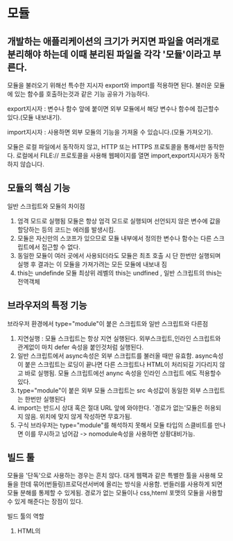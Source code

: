 # 모듈 #

## 개발하는 애플리케이션의 크기가 커지면 파일을 여러개로 분리해야 하는데 이때 분리된 파일을 각각 '모듈'이라고 부른다. ##

모듈을 불러오기 위해선 특수한 지시자 export와 import를 적용하면 된다.
불러운 모듈에 있는 함수를 호출하는것과 같은 기능 공유가 가능하다.

export지시자 : 변수나 함수 앞에 붙이면 외부 모듈에서 해당 변수나 함수에 접근할수 있다.(모듈 내보내기).

import지시자 : 사용하면 외부 모듈의 기능을 가져올 수 있습니다.(모듈 가져오기).

모듈은 로컬 파일에서 동작하지 않고, HTTP 또는 HTTPS 프로토콜을 통해서만 동작한다.
로컬에서 FILE:// 프로토콜을 사용해 웹페이지를 열면 import,export지시자가 동작하지 않습니다.

## 모듈의 핵심 기능 ##
일반 스크립트와 모듈의 차이점 
1. 엄격 모드로 실행됨 모듈은 항상 엄걱 모드로 실행되며 선언되지 않은 변수에 값을 할당하는 등의 코드는 에러를 발생시킴.
2. 모듈은 자신만의 스코프가 있으므로 모듈 내부에서 정의한 변수나 함수는 다른 스크립트에서 접근할 수 없다.
3. 동일한 모듈이 여러 곳에서 사용되더라도 모듈은 최초 호출 시 단 한번만 실행되며 실행 후 결과는 이 모듈을 가져가려는 모든 모듈에 내보내 짐
4. this는 undefinde 모듈 최상위 레벨의 this는 undfined , 일반 스크립트의 this는 전역객체

## 브라우저의 특정 기능 ##
브라우저 환경에서 type="module"이 붙은 스크립트와 일반 스크립트와 다른점
1. 지연실행 : 모듈 스크립트는 항상 지연 실행된다. 외부스크립트,인라인 스크립트와 관계없이 마치 defer 속성을 붙인것처럼 실행된다.
2. 일반 스크립트에서 async속성은 외부 스크립트를 불러올 때만 유효함. async속성이 붙은 스크립트는 로딩이 끝나면 다른 스크립트나 HTML이 처리되길 기다리지 않고 바로 실행됨. 모듈 스크립트에선 anync 속성을 인라인 스크립트 에도 적용할수 있다.
3. type="module"이 붙은 외부 모듈 스크립트는 src 속성값이 동일한 외부 스크립트는 한번만 실행된다
4. import는 반드시 상대 혹은 절대 URL 앞에 와야한다. '경로가 없는'모듈은 허용되지 않음. 위치에 맞지 않게 작성하면 무효가됨.
5. 구식 브라우저는 type="module"를 해석하지 못해서 모듈 타입의 스클비트를 만나면 이를 무시하고 넘어감 -> nomodule속성을 사용하면 상황대비가능.

## 빌드 툴 ##
모듈을 '단독'으로 사용하는 경우는 흔치 않다. 대게 웹팩과 같은 특별한 툴을 사용해 모듈을 한데 묶어(번들링)프로덕션서버에 올리는 방식을 사용함.
번들러를 사용하게 되면 모듈 분해를 통제할 수 있게됨. 경로가 없는 모듈이나 css,hteml 포맷의 모듈을 사용할 수 있게 해준다는 장점이 있다.

빌드 툴의 역할
1. HTML의 <script type="module">에 넣을 진입점 역할을 하는 모듈을 선택
2. '주요'모듈에 의존하고 있는 모듈 분석을 시작으로 모듈 간의 의존 관계를 파악
3. 모듈 전체를 한데 모아 하나의 큰 파일을 만듦 이 과정에서 import문이 번들러 내 함수로 대체됨으로 기존 기능 그대로 유지
4. 변형이나 최적화도 함께 수행됨 (도달 가능하지 않은 코드 삭제,쓰임처가 없는 모듈을 삭제, console,debugger같은 개발관련 코드 삭제,최신 자바스크립트 문법이 사용된 경우 바벨을 사용해 동일한 기능을 하는 낮은 버전의 스크립트로 변환,공백 제거, 변수이름 줄이기 등으로 산출뭉릐 크기를 줄인다.


# 모듈 내보내고 가져오기 #
클래스나 함수를 내보낼 땐 세미콜론을 붙이지 말것.
1. 선언부 앞에 export 붙이기 

//배열 내보내기 export let months = ['Jan', 'Feb', 'Mar','Apr', 'Aug', 'Sep', 'Oct', 'Nov', 'Dec'];

//상수 내보내기 export const MODULES_BECAME_STANDARD_YEAR = 2015;

//클래스 내보내기
export class User {
  constructor(name) {
    this.name = name;
  }
}

2. 선언부와 떨어진 곳에 export 붙이기 

// 📁 say.js
function sayHi(user) {
  alert(`Hello, ${user}!`);
}

function sayBye(user) {
  alert(`Bye, ${user}!`);
}

export {sayHi, sayBye}; // 두 함수를 내보냄

export문을 함수 선언부 위에 적어주는 것도 동일하게 동작한다.

3. import *

//무언갈 가져오고 싶다면 이에 대한 목록을 만들어 import{...}작성

import {sayHi, sayBye} from './say.js';

//한꺼번에 모든 걸 가져오는 방식 (사용하면 코드가 짧아진다. 어떤걸 가져올땐 그 대상을 구체적으로 명시필요)

import * as say from './say.js';

4. import ‘as’ ( as를 사용하면 이름을 바꿔서 모듈을 가져올 수 있다. )

// sayHi를 hi로 , sayBye를 bye로 이름을 바꿔서 가져오기

import {sayHi as hi, sayBye as bye} from './say.js';

5. Export ‘as’ ( import와 동일하게 이름을 바꿔서 적용할수 있다.)

// sayHi를 hi로 , sayBye를 bye로 이름을 바꿔서 가져오기

export {sayHi as hi, sayBye as bye};

6.export default

export default를 사용하면 '해당 모듈엔 개체가 하나만 있다’는 사실을 명확히 나타낼 수 있습니다.

7.‘default’ name

default 키워드는 기본 내보내기를 참조하는 용도로 종종 사용됩니다.

1.가져오기 할 때 개발자가 원하는대로 이름을 지정해 줄 수 있다. (자유롭게 이름을 짓다 보면 같은 걸 가져오는데도 이름이 달라 혼란의 여지가 생길수 있음 프로젝트 시작시 파일 이름과 동일한 이름을 사용하도록 내부규칙을 정하고 시작하면 예방할수 있음)

8.모듈 다시 내보내기
export ... from ... 문법을 사용하면 가져온 개체를 즉시 '다시 내보내기'할 수 있다.-> 이름을 바꿔서 다시 내보낼 수 있다.

export {sayHi} from './say.js'; 

// sayHi를 다시 내보내기 함

export {default as User} from './user.js'; 

// default export를 다시 내보내기 함

default export 다시 내보내기

// 📁 user.js
export {default as User}{
  // ...
}

// 두 가지를 동시에 다시 내보내고 싶다면 두 문을 동시에 사용해야함 .

export * from './user.js'; 

// named export를 다시 내보내기

export {default} from './user.js'; 

// default export를 다시 내보내기

